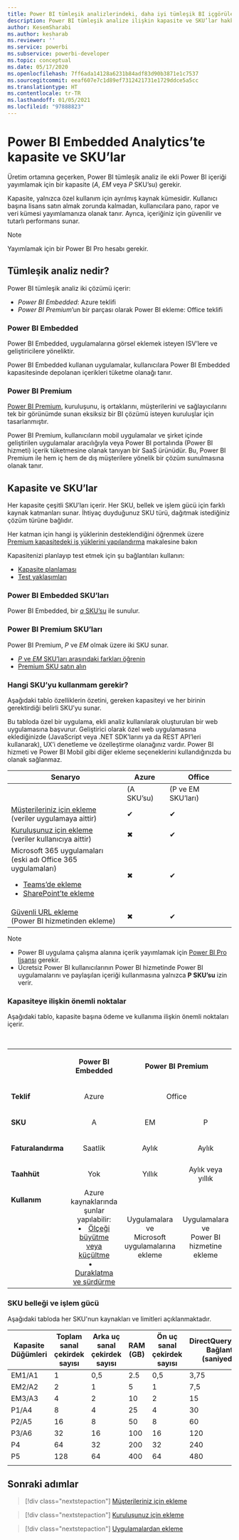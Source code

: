 ```yaml
---
title: Power BI tümleşik analizlerindeki, daha iyi tümleşik BI içgörüleri sağlayan Kapasite ve SKU'lar
description: Power BI tümleşik analize ilişkin kapasite ve SKU’lar hakkında bilgi edinin. Power BI tümleşik analiz kullanarak daha iyi tümleşik BI içgörüleri elde edin.
author: KesemSharabi
ms.author: kesharab
ms.reviewer: ''
ms.service: powerbi
ms.subservice: powerbi-developer
ms.topic: conceptual
ms.date: 05/17/2020
ms.openlocfilehash: 7ff6ada14128a6231b84adf83d90b3871e1c7537
ms.sourcegitcommit: eeaf607e7c1d89ef7312421731e1729ddce5a5cc
ms.translationtype: HT
ms.contentlocale: tr-TR
ms.lasthandoff: 01/05/2021
ms.locfileid: "97888823"
---
```

# <a name="capacity-and-skus-in-power-bi-embedded-analytics"></a>Power BI Embedded Analytics’te kapasite ve SKU’lar

Üretim ortamına geçerken, Power BI tümleşik analiz ile ekli Power BI içeriği yayımlamak için bir kapasite (*A*, *EM* veya *P* SKU’su) gerekir.

Kapasite, yalnızca özel kullanım için ayrılmış kaynak kümesidir. Kullanıcı başına lisans satın almak zorunda kalmadan, kullanıcılara pano, rapor ve veri kümesi yayımlamanıza olanak tanır. Ayrıca, içeriğiniz için güvenilir ve tutarlı performans sunar.

>[!NOTE]
>Yayımlamak için bir Power BI Pro hesabı gerekir.

## <a name="what-is-embedded-analytics"></a>Tümleşik analiz nedir?

Power BI tümleşik analiz iki çözümü içerir:
* *Power BI Embedded*: Azure teklifi
* *Power BI Premium*’un bir parçası olarak Power BI ekleme: Office teklifi

### <a name="power-bi-embedded"></a>Power BI Embedded

Power BI Embedded, uygulamalarına görsel eklemek isteyen ISV’lere ve geliştiricilere yöneliktir.

Power BI Embedded kullanan uygulamalar, kullanıcılara Power BI Embedded kapasitesinde depolanan içerikleri tüketme olanağı tanır.

### <a name="power-bi-premium"></a>Power BI Premium

[Power BI Premium](../../admin/service-premium-what-is.md), kuruluşunu, iş ortaklarını, müşterilerini ve sağlayıcılarını tek bir görünümde sunan eksiksiz bir BI çözümü isteyen kuruluşlar için tasarlanmıştır.

Power BI Premium, kullanıcıların mobil uygulamalar ve şirket içinde geliştirilen uygulamalar aracılığıyla veya Power BI portalında (Power BI hizmeti) içerik tüketmesine olanak tanıyan bir SaaS ürünüdür. Bu, Power BI Premium ile hem iç hem de dış müşterilere yönelik bir çözüm sunulmasına olanak tanır.

## <a name="capacity-and-skus"></a>Kapasite ve SKU’lar

Her kapasite çeşitli SKU’ları içerir. Her SKU, bellek ve işlem gücü için farklı kaynak katmanları sunar. İhtiyaç duyduğunuz SKU türü, dağıtmak istediğiniz çözüm türüne bağlıdır.

Her katman için hangi iş yüklerinin desteklendiğini öğrenmek üzere [Premium kapasitedeki iş yüklerini yapılandırma](../../admin/service-admin-premium-workloads.md) makalesine bakın

Kapasitenizi planlayıp test etmek için şu bağlantıları kullanın:
* [Kapasite planlaması](embedded-capacity-planning.md)
* [Test yaklaşımları](../../admin/service-premium-capacity-optimize.md#testing-approaches)

### <a name="power-bi-embedded-skus"></a>Power BI Embedded SKU’ları

Power BI Embedded, bir [*a* SKU’su](../../admin/service-admin-premium-purchase.md#purchase-a-skus-for-testing-and-other-scenarios) ile sunulur.

### <a name="power-bi-premium-skus"></a>Power BI Premium SKU’ları

Power BI Premium, *P* ve *EM* olmak üzere iki SKU sunar.
* [*P* ve *EM* SKU’ları arasındaki farkları öğrenin](../../admin/service-premium-what-is.md#subscriptions-and-licensing)
* [Premium SKU satın alın](../../admin/service-admin-premium-purchase.md)

### <a name="which-sku-should-i-use"></a>Hangi SKU’yu kullanmam gerekir?

Aşağıdaki tablo özelliklerin özetini, gereken kapasiteyi ve her birinin gerektirdiği belirli SKU’yu sunar.

Bu tabloda özel bir uygulama, ekli analiz kullanılarak oluşturulan bir web uygulamasına başvurur. Geliştirici olarak özel web uygulamasına eklediğinizde (JavaScript veya .NET SDK’larını ya da REST API’leri kullanarak), UX’i denetleme ve özelleştirme olanağınız vardır. Power BI hizmeti ve Power BI Mobil gibi diğer ekleme seçeneklerini kullandığınızda bu olanak sağlanmaz.

| Senaryo | Azure   | Office          |
|----------|---------|-----------------|
|          | (A SKU’su) | (P ve EM SKU’ları) |
|[Müşterileriniz için ekleme](embed-sample-for-customers.md)</br>(veriler uygulamaya aittir)     |✔        |✔        |
|[Kuruluşunuz için ekleme](embed-sample-for-your-organization.md)</br>(veriler kullanıcıya aittir)     |✖        |✔         |
|Microsoft 365 uygulamaları</br>(eski adı Office 365 uygulamaları)<ul><li>[Teams’de ekleme](../../collaborate-share/service-embed-report-microsoft-teams.md)</li><li>[SharePoint’te ekleme](../../collaborate-share/service-embed-report-spo.md)</li></ul>     |✖        |✔        |
|[Güvenli URL ekleme](../../collaborate-share/service-embed-secure.md)</br>(Power BI hizmetinden ekleme)     |✖        |✔        |

>[!NOTE]
>* Power BI uygulama çalışma alanına içerik yayımlamak için [Power BI Pro lisansı](../../admin/service-admin-purchasing-power-bi-pro.md) gerekir.
>* Ücretsiz Power BI kullanıcılarının Power BI hizmetinde Power BI uygulamalarını ve paylaşılan içeriği kullanmasına yalnızca **P SKU’su** izin verir.

### <a name="capacity-considerations"></a>Kapasiteye ilişkin önemli noktalar

Aşağıdaki tablo, kapasite başına ödeme ve kullanıma ilişkin önemli noktaları içerir.

</br>
<table>
<tbody>
<tr>
<td></td>
<td style="text-align: center;"><p><strong>Power BI Embedded</strong></p></td>
<td style="text-align: center;" colspan="2"><p><strong>Power BI Premium</strong></p></td>
</tr>
<tr>
<td><p><strong>Teklif</strong></p></td>
<td style="text-align: center"><p>Azure</p></td>
<td style="text-align: center" colspan="2"><p>Office</p></td>
</tr>
<tr>
<td><p><strong>SKU</strong></p></td>
<td style="text-align: center"><p>A</p></td>
<td style="text-align: center"><p>EM</p></td>
<td style="text-align: center"><p>P</p></td>
</tr>
<tr>
<td><p><strong>Faturalandırma</strong></td>
<td style="text-align: center">Saatlik</td>
<td style="text-align: center">Aylık</td>
<td style="text-align: center">Aylık</td>
</tr>
<tr>
<td><p><strong>Taahhüt</strong></td>
<td style="text-align: center">Yok</td>
<td style="text-align: center">Yıllık</td>
<td style="text-align: center">Aylık veya yıllık</td>
</tr>
<tr>
<td valign="top"><p><strong>Kullanım</strong></td>
<td style="text-align: center">Azure kaynaklarında şunlar yapılabilir:<li><a href="azure-pbie-scale-capacity.md">Ölçeği büyütme veya küçültme</a></li><li><a href="azure-pbie-pause-start.md">Duraklatma ve sürdürme</a>
</td></li>
<td style="text-align: center">Uygulamalara ve</br> Microsoft uygulamalarına ekleme</td>
<td style="text-align: center">Uygulamalara ve</br> Power BI hizmetine ekleme</td>
</tr>
</tbody>
</table>

### <a name="sku-memory-and-computing-power"></a>SKU belleği ve işlem gücü

Aşağıdaki tabloda her SKU'nun kaynakları ve limitleri açıklanmaktadır.

| Kapasite Düğümleri | Toplam sanal çekirdek sayısı | Arka uç sanal çekirdek sayısı | RAM (GB) | Ön uç sanal çekirdek sayısı | DirectQuery/Canlı Bağlantı (saniyede) | Model Yenileme Paralelliği |
| --- | --- | --- | --- | --- | --- | --- |
| EM1/A1 | 1 | 0,5 | 2.5 | 0,5 | 3,75 | 1 |
| EM2/A2 | 2 | 1 | 5 | 1 | 7,5 | 2 |
| EM3/A3 | 4 | 2 | 10 | 2 | 15 | 3 |
| P1/A4 | 8 | 4 | 25 | 4 | 30 | 6 |
| P2/A5 | 16 | 8 | 50 | 8 | 60 | 12 |
| P3/A6 | 32 | 16 | 100 | 16 | 120 | 24 |
| P4 | 64 | 32 | 200 | 32 | 240 | 48 |
| P5 | 128 | 64 | 400 | 64 | 480 | 96 |
| | | | | | | |

## <a name="next-steps"></a>Sonraki adımlar

> [!div class="nextstepaction"]
>[Müşterileriniz için ekleme](embed-sample-for-customers.md)

> [!div class="nextstepaction"]
>[Kuruluşunuz için ekleme](embed-sample-for-your-organization.md)

> [!div class="nextstepaction"]
> [Uygulamalardan ekleme](embed-from-apps.md)